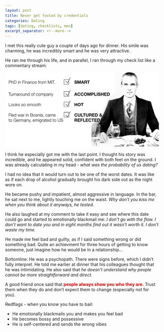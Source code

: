 ```yaml
---
layout: post
title: Never get fooled by credentials
categories: Dating
tags: [dating, checklists, men]
excerpt_separator: <!--more-->
---
```


I met this really cute guy a couple of days ago for dinner. His smile was charming, he was incredibly smart and he was very attractive.

He ran me through his life, and in parallel, I ran through my check list like a commentary stream:

![Date](/images/date.png "Date")

I think he especially got me with the last point. I thought his story was incredible, and he appeared solid, confident with both feet on the ground. I was already calculating in my head - <em>what was the probability of us dating?</em>

I had no idea that it would turn out to be one of the worst dates. It was like as if each drop of alcohol gradually brought his dark side out as the night wore on.
<!--more-->
He became pushy and impatient, almost aggressive in language. In the bar, he sat next to me, lightly touching me on the waist. 
<em>Why don’t you kiss me when you think about it anyways, he tested. </em>

He also laughed at my comment to take it easy and see where this date could go and started to emotionally blackmail me: <em>I don’t go with the flow. I don’t want to date you and in eight months find out it wasn't worth it. I don’t waste my time.</em> 

He made me feel bad and guilty, as if I said something wrong or did something bad. Quite an achievment for three hours of getting to know someone, just imagine how he would be in a relationship...

Bottomline: 
He was a psychopath. There were signs before, which I didn’t fully interpret. He told me earlier at dinner that his colleagues thought that he was intimidating. He also said that <em>he doesn’t understand why people cannot be more straightforward and direct.</em>

A good friend once said that <span style="color:#d40202; font-weight: bold">people always show you who they are.</span> Trust them when they do and don’t expect them to change (especially not for you).

Redflags - when you know you have to bail:
<ul>
<li>He emotionally blackmails you and makes you feel bad</li>
<li>He becomes bossy and possessive</li>
<li>He is self-centered and sends the wrong vibes</li>
</ul>
